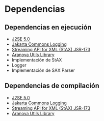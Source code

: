 # Dependencias #

## Dependencias en ejecución ##

  * [J2SE 5.0](http://java.sun.com/j2se/1.5.0/index.jsp)
  * [Jakarta Commons Logging](http://jakarta.apache.org/commons/logging/)
  * [Streaming API for XML (StAX) JSR-173](http://jcp.org/en/jsr/detail?id=173)
  * [Aranova Utils Library](http://www.aranova.es/files/aranova/ara-utils-1.0.0.zip)
  * Implementación de StAX
  * Logger
  * Implementación de SAX Parser

## Dependencias de compilación ##

  * [J2SE 5.0](http://java.sun.com/j2se/1.5.0/index.jsp)
  * [Jakarta Commons Logging](http://jakarta.apache.org/commons/logging/)
  * [Streaming API for XML (StAX) JSR-173](http://jcp.org/en/jsr/detail?id=173)
  * [Aranova Utils Library](http://www.aranova.es/files/aranova/ara-utils-1.0.0.zip)